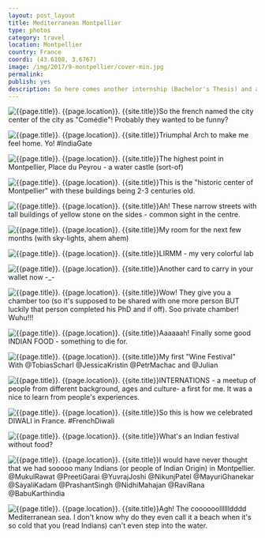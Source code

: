 ```yaml
---
layout: post_layout
title: Mediterranean Montpellier
type: photos
category: travel
location: Montpellier
country: France
coordi: (43.6108, 3.6767)
image: /img/2017/9-montpellier/cover-min.jpg
permalink:
publish: yes
description: So here comes another internship (Bachelor's Thesis) and another country. It's continental Europe and SOUTH OF FRANCE this time. Montpellier is on the Mediterranean coast experiences a much warmer climate than rest of France (thank god!). It's a student city with more than a third of the popuation being students. And yes, I don't know French so it's hell of a problem.
---
```

<!-- http://compressjpeg.com -->
<!-- http://compressimage.toolur.com/ 1024, 400-->
<p class="center"><img src="{{site.baseurl}}/img/2017/9-montpellier/cover.jpg" alt="{{page.title}}. {{page.location}}. {{site.title}}" title="{{page.title}}">So the french named the city center of the city as "Comédie"! Probably they wanted to be funny?</p>

<p class="center"><img src="{{site.baseurl}}/img/2017/9-montpellier/1.jpg" alt="{{page.title}}. {{page.location}}. {{site.title}}" title="{{page.title}}">Triumphal Arch to make me feel home. Yo! #IndiaGate</p>

<p class="center"><img src="{{site.baseurl}}/img/2017/9-montpellier/2.jpg" alt="{{page.title}}. {{page.location}}. {{site.title}}" title="{{page.title}}">The highest point in Montpellier, Place du Peyrou - a water castle (sort-of)</p>

<p class="center"><img src="{{site.baseurl}}/img/2017/9-montpellier/3.jpg" alt="{{page.title}}. {{page.location}}. {{site.title}}" title="{{page.title}}">This is the "historic center of Montpellier" with these buildings being 2-3 centuries old.</p>

<p class="center"><img src="{{site.baseurl}}/img/2017/9-montpellier/4.jpg" alt="{{page.title}}. {{page.location}}. {{site.title}}" title="{{page.title}}">Ah! These narrow streets with tall buildings of yellow stone on the sides - common sight in the centre.</p>

<p class="center"><img src="{{site.baseurl}}/img/2017/9-montpellier/5.jpg" alt="{{page.title}}. {{page.location}}. {{site.title}}" title="{{page.title}}">My room for the next few months (with sky-lights, ahem ahem)</p>

<p class="center"><img src="{{site.baseurl}}/img/2017/9-montpellier/6.jpg" alt="{{page.title}}. {{page.location}}. {{site.title}}" title="{{page.title}}">LIRMM - my very colorful lab</p>

<p class="center"><img src="{{site.baseurl}}/img/2017/9-montpellier/7.jpg" alt="{{page.title}}. {{page.location}}. {{site.title}}" title="{{page.title}}">Another card to carry in your wallet now -_-</p>

<p class="center"><img src="{{site.baseurl}}/img/2017/9-montpellier/8.jpg" alt="{{page.title}}. {{page.location}}. {{site.title}}" title="{{page.title}}">Wow! They give you a chamber too (so it's supposed to be shared with one more person BUT luckily that person completed his PhD and if off). Soo private chamber! Wuhu!!!</p>

<p class="center"><img src="{{site.baseurl}}/img/2017/9-montpellier/9.jpg" alt="{{page.title}}. {{page.location}}. {{site.title}}" title="{{page.title}}">Aaaaaah! Finally some good INDIAN FOOD - something to die for.</p>

<p class="center"><img src="{{site.baseurl}}/img/2017/9-montpellier/10.jpg" alt="{{page.title}}. {{page.location}}. {{site.title}}" title="{{page.title}}">My first "Wine Festival"<br>With @TobiasScharl @JessicaKristin @PetrMachac and @Julian</p>

<p class="center"><img src="{{site.baseurl}}/img/2017/9-montpellier/11.jpg" alt="{{page.title}}. {{page.location}}. {{site.title}}" title="{{page.title}}">INTERNATIONS - a meetup of people from different background, ages and culture- a first for me. It was a nice to learn from people's experiences.</p>

<p class="center"><img src="{{site.baseurl}}/img/2017/9-montpellier/12.jpg" alt="{{page.title}}. {{page.location}}. {{site.title}}" title="{{page.title}}">So this is how we celebrated DIWALI in France. #FrenchDiwali</p>

<p class="center"><img src="{{site.baseurl}}/img/2017/9-montpellier/13.jpg" alt="{{page.title}}. {{page.location}}. {{site.title}}" title="{{page.title}}">What's an Indian festival without food?</p>

<p class="center"><img src="{{site.baseurl}}/img/2017/9-montpellier/14.jpg" alt="{{page.title}}. {{page.location}}. {{site.title}}" title="{{page.title}}">I would have never thought that we had sooooo many Indians (or people of Indian Origin) in Montpellier. <br> @MukulRawat @PreetiGarai @YuvrajJoshi @NikunjPatel @MayuriGhanekar @SayaliKadam @PrashantSingh @NidhiMahajan @RaviRana @BabuKarthindia</p>

<p class="center"><img src="{{site.baseurl}}/img/2017/9-montpellier/15.jpg" alt="{{page.title}}. {{page.location}}. {{site.title}}" title="{{page.title}}">Agh! The coooooolllllldddd Mediterranean sea. I don't know why do they even call it a beach when it's so cold that you (read Indians) can't even step into the water.</p>
